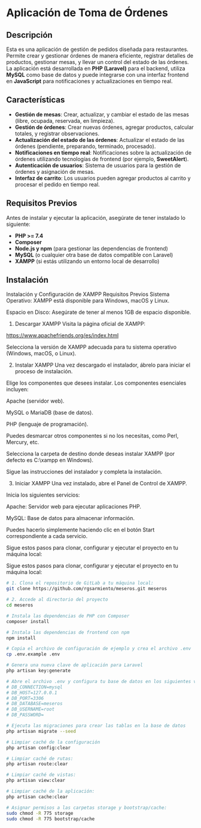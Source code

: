 # Aplicación de Toma de Órdenes

## Descripción

Esta es una aplicación de gestión de pedidos diseñada para restaurantes. Permite crear y gestionar órdenes de manera eficiente, registrar detalles de productos, gestionar mesas, y llevar un control del estado de las órdenes. La aplicación está desarrollada en **PHP (Laravel)** para el backend, utiliza **MySQL** como base de datos y puede integrarse con una interfaz frontend en **JavaScript** para notificaciones y actualizaciones en tiempo real.

## Características

- **Gestión de mesas**: Crear, actualizar, y cambiar el estado de las mesas (libre, ocupada, reservada, en limpieza).
- **Gestión de órdenes**: Crear nuevas órdenes, agregar productos, calcular totales, y registrar observaciones.
- **Actualización del estado de las órdenes**: Actualizar el estado de las órdenes (pendiente, preparando, terminado, procesado).
- **Notificaciones en tiempo real**: Notificaciones sobre la actualización de órdenes utilizando tecnologías de frontend (por ejemplo, **SweetAlert**).
- **Autenticación de usuarios**: Sistema de usuarios para la gestión de órdenes y asignación de mesas.
- **Interfaz de carrito**: Los usuarios pueden agregar productos al carrito y procesar el pedido en tiempo real.
  
## Requisitos Previos

Antes de instalar y ejecutar la aplicación, asegúrate de tener instalado lo siguiente:

- **PHP >= 7.4**
- **Composer**
- **Node.js y npm** (para gestionar las dependencias de frontend)
- **MySQL** (o cualquier otra base de datos compatible con Laravel)
- **XAMPP** (si estás utilizando un entorno local de desarrollo)

## Instalación

Instalación y Configuración de XAMPP
Requisitos Previos
Sistema Operativo: XAMPP está disponible para Windows, macOS y Linux.

Espacio en Disco: Asegúrate de tener al menos 1GB de espacio disponible.

1. Descargar XAMPP
Visita la página oficial de XAMPP:

https://www.apachefriends.org/es/index.html

Selecciona la versión de XAMPP adecuada para tu sistema operativo (Windows, macOS, o Linux).

2. Instalar XAMPP
Una vez descargado el instalador, ábrelo para iniciar el proceso de instalación.

Elige los componentes que desees instalar. Los componentes esenciales incluyen:

Apache (servidor web).

MySQL o MariaDB (base de datos).

PHP (lenguaje de programación).

Puedes desmarcar otros componentes si no los necesitas, como Perl, Mercury, etc.

Selecciona la carpeta de destino donde deseas instalar XAMPP (por defecto es C:\xampp en Windows).

Sigue las instrucciones del instalador y completa la instalación.

3. Iniciar XAMPP
Una vez instalado, abre el Panel de Control de XAMPP.

Inicia los siguientes servicios:

Apache: Servidor web para ejecutar aplicaciones PHP.

MySQL: Base de datos para almacenar información.

Puedes hacerlo simplemente haciendo clic en el botón Start correspondiente a cada servicio.

Sigue estos pasos para clonar, configurar y ejecutar el proyecto en tu máquina local:

Sigue estos pasos para clonar, configurar y ejecutar el proyecto en tu máquina local:
```bash
# 1. Clona el repositorio de GitLab a tu máquina local:
git clone https://github.com/rgsarmiento/meseros.git meseros

# 2. Accede al directorio del proyecto
cd meseros

# Instala las dependencias de PHP con Composer
composer install

# Instala las dependencias de frontend con npm
npm install

# Copia el archivo de configuración de ejemplo y crea el archivo .env
cp .env.example .env

# Genera una nueva clave de aplicación para Laravel
php artisan key:generate

# Abre el archivo .env y configura tu base de datos en los siguientes valores
# DB_CONNECTION=mysql
# DB_HOST=127.0.0.1
# DB_PORT=3306
# DB_DATABASE=meseros
# DB_USERNAME=root
# DB_PASSWORD=

# Ejecuta las migraciones para crear las tablas en la base de datos
php artisan migrate --seed

# Limpiar caché de la configuración
php artisan config:clear

# Limpiar caché de rutas:
php artisan route:clear

# Limpiar caché de vistas:
php artisan view:clear

# Limpiar caché de la aplicación:
php artisan cache:clear

# Asignar permisos a las carpetas storage y bootstrap/cache:
sudo chmod -R 775 storage
sudo chmod -R 775 bootstrap/cache
